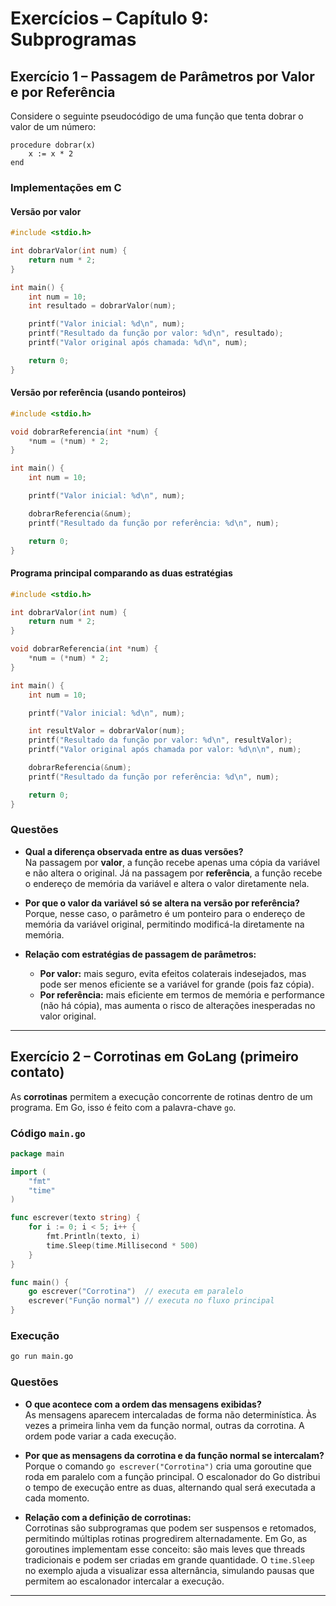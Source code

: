 # Exercícios – Capítulo 9: Subprogramas  

## Exercício 1 – Passagem de Parâmetros por Valor e por Referência  

Considere o seguinte pseudocódigo de uma função que tenta dobrar o valor de um número:

```text
procedure dobrar(x)
    x := x * 2
end
```

### Implementações em C  

#### Versão por valor
```c
#include <stdio.h>

int dobrarValor(int num) {
    return num * 2;
}

int main() {
    int num = 10;
    int resultado = dobrarValor(num);

    printf("Valor inicial: %d\n", num);
    printf("Resultado da função por valor: %d\n", resultado);
    printf("Valor original após chamada: %d\n", num);

    return 0;
}
```

#### Versão por referência (usando ponteiros)
```c
#include <stdio.h>

void dobrarReferencia(int *num) {
    *num = (*num) * 2;
}

int main() {
    int num = 10;

    printf("Valor inicial: %d\n", num);

    dobrarReferencia(&num);
    printf("Resultado da função por referência: %d\n", num);

    return 0;
}
```

#### Programa principal comparando as duas estratégias
```c
#include <stdio.h>

int dobrarValor(int num) {
    return num * 2;
}

void dobrarReferencia(int *num) {
    *num = (*num) * 2;
}

int main() {
    int num = 10;

    printf("Valor inicial: %d\n", num);

    int resultValor = dobrarValor(num);
    printf("Resultado da função por valor: %d\n", resultValor);
    printf("Valor original após chamada por valor: %d\n\n", num);

    dobrarReferencia(&num);
    printf("Resultado da função por referência: %d\n", num);

    return 0;
}
```

### Questões  

- **Qual a diferença observada entre as duas versões?**  
Na passagem por **valor**, a função recebe apenas uma cópia da variável e não altera o original. Já na passagem por **referência**, a função recebe o endereço de memória da variável e altera o valor diretamente nela.  

- **Por que o valor da variável só se altera na versão por referência?**  
Porque, nesse caso, o parâmetro é um ponteiro para o endereço de memória da variável original, permitindo modificá-la diretamente na memória.  

- **Relação com estratégias de passagem de parâmetros:**  
  - **Por valor:** mais seguro, evita efeitos colaterais indesejados, mas pode ser menos eficiente se a variável for grande (pois faz cópia).  
  - **Por referência:** mais eficiente em termos de memória e performance (não há cópia), mas aumenta o risco de alterações inesperadas no valor original.  

---

## Exercício 2 – Corrotinas em GoLang (primeiro contato)  

As **corrotinas** permitem a execução concorrente de rotinas dentro de um programa. Em Go, isso é feito com a palavra-chave `go`.  

### Código `main.go`  
```go
package main

import (
    "fmt"
    "time"
)

func escrever(texto string) {
    for i := 0; i < 5; i++ {
        fmt.Println(texto, i)
        time.Sleep(time.Millisecond * 500)
    }
}

func main() {
    go escrever("Corrotina")  // executa em paralelo
    escrever("Função normal") // executa no fluxo principal
}
```

### Execução  
```bash
go run main.go
```

### Questões  

- **O que acontece com a ordem das mensagens exibidas?**  
As mensagens aparecem intercaladas de forma não determinística. Às vezes a primeira linha vem da função normal, outras da corrotina. A ordem pode variar a cada execução.  

- **Por que as mensagens da corrotina e da função normal se intercalam?**  
Porque o comando `go escrever("Corrotina")` cria uma goroutine que roda em paralelo com a função principal. O escalonador do Go distribui o tempo de execução entre as duas, alternando qual será executada a cada momento.  

- **Relação com a definição de corrotinas:**  
Corrotinas são subprogramas que podem ser suspensos e retomados, permitindo múltiplas rotinas progredirem alternadamente. Em Go, as goroutines implementam esse conceito: são mais leves que threads tradicionais e podem ser criadas em grande quantidade. O `time.Sleep` no exemplo ajuda a visualizar essa alternância, simulando pausas que permitem ao escalonador intercalar a execução.  

---
